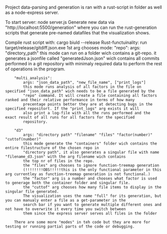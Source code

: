 Project data-parsing and generation is ran with a rust-script in folder as well as a node-express server.

To start server: node server.js
Generate new data via "http://localhost:5500/generation" where you can run the rust-generation scripts that generate pre-named datafiles that the visualization shows.

Compile rust script with: cargo biuld --release
Rust-functuinality:
run target/release/gitdiff.json.exe
    1st arg chooses mode:
        "repo":
            args: "directory_path"
            this mode can run on a folder wich contains a git-repo.
            it generates a jsonfile called "generatedJson.json" wich contains all commits performed in a git repository with minimaly required data to perform the rest of operations in the program.

        "multi_analysis":
            args: "json_data_path", "new_file_name", ["print_logs"]
            this mode runs analysis of all factors in the file on specified "json_data_path" wich needs to be a file generated by the
            "repo" command. It will create a file containing all factors ranked and their relative performance in terms of how many
            precentage points better they are at detecting bugs in the specified repositort. If the "print_logs" arg exists it will
            also print a log-file with all the runs performed and the exact result of all runs for all factors for the specified
            repository.

        "d3"
            args: "directory path" "filename" "files" "factor(number)" "cuttof(number)"
            this mode generate the "containers" folder wich contains the entire filestructure of the chosen repo in
            "directory path", it also generates a singular file with name "filename_d3.json" with the arg filename wich contains
            the top nr of files in the repo.
            the "files" arg chooses to ignore function-treemap generation
            (!!!!!!!!OBS!!!!!this is the only functional parameter in this arg currentley as function-treemap generation is not functional.)
            the "factor" arg is a number and chooses what factor is used to generage both the container folder and singular file.
            the "cuttof" arg chooses how many file items to display in the singular file generated.
            The visualization uses the name "full" for its generation, but you can manualy enter a file as a get-parameter in the
            search bar if you want to generate multiple different ones and not have to overwrite it every time you switch between
            them since the express server serves all files in the folder

        There are some more "modes" in teh code but they are more for testing or running partial parts of the code or debugging.